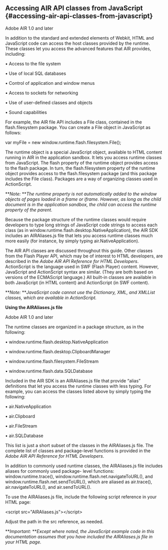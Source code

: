 ## Accessing AIR API classes from JavaScript {#accessing-air-api-classes-from-javascript}

Adobe AIR 1.0 and later

In addition to the standard and extended elements of Webkit, HTML and JavaScript code can access the host classes provided by the runtime. These classes let you access the advanced features that AIR provides, including:

• Access to the file system

• Use of local SQL databases

• Control of application and window menus

• Access to sockets for networking

• Use of user-defined classes and objects

• Sound capabilities

For example, the AIR file API includes a File class, contained in the flash.filesystem package. You can create a File object in JavaScript as follows:

var myFile = new window.runtime.flash.filesystem.File();

The runtime object is a special JavaScript object, available to HTML content running in AIR in the application sandbox. It lets you access runtime classes from JavaScript. The flash property of the runtime object provides access to the flash package. In turn, the flash.filesystem property of the runtime object provides access to the flash.filesystem package (and this package includes the File class). Packages are a way of organizing classes used in ActionScript.

**_Note:_ **_The runtime property is not automatically added to the window objects of pages loaded in a frame or iframe. However, as long as the child document is in the application sandbox, the child can access the runtime property of the parent._

Because the package structure of the runtime classes would require developers to type long strings of JavaScript code strings to access each class (as in window.runtime.flash.desktop.NativeApplication), the AIR SDK includes an AIRAliases.js file that lets you access runtime classes much more easily (for instance, by simply typing air.NativeApplication).

The AIR API classes are discussed throughout this guide. Other classes from the Flash Player API, which may be of interest to HTML developers, are described in the _Adobe AIR API Reference for HTML Developers_. ActionScript is the language used in SWF (Flash Player) content. However, JavaScript and ActionScript syntax are similar. (They are both based on versions of the ECMAScript language.) All built-in classes are available in both JavaScript (in HTML content) and ActionScript (in SWF content).

**_Note:_ **_JavaScript code cannot use the Dictionary, XML, and XMLList classes, which are available in ActionScript._

**Using the AIRAliases.js file**

Adobe AIR 1.0 and later

The runtime classes are organized in a package structure, as in the following:

• window.runtime.flash.desktop.NativeApplication

• window.runtime.flash.desktop.ClipboardManager

• window.runtime.flash.filesystem.FileStream

• window.runtime.flash.data.SQLDatabase

Included in the AIR SDK is an AIRAliases.js file that provide “alias” definitions that let you access the runtime classes with less typing. For example, you can access the classes listed above by simply typing the following:

• air.NativeApplication

• air.Clipboard

• air.FileStream

• air.SQLDatabase

This list is just a short subset of the classes in the AIRAliases.js file. The complete list of classes and package-level functions is provided in the _Adobe AIR API Reference for HTML Developers_.

In addition to commonly used runtime classes, the AIRAliases.js file includes aliases for commonly used package- level functions: window.runtime.trace(), window.runtime.flash.net.navigateToURL(), and window.runtime.flash.net.sendToURL(), which are aliased as air.trace(), air.navigateToURL(), and air.sendToURL().

To use the AIRAliases.js file, include the following script reference in your HTML page:

&lt;script src=&quot;AIRAliases.js&quot;&gt;&lt;/script&gt;

Adjust the path in the src reference, as needed.

**_Important:_ **_Except where noted, the JavaScript example code in this documentation assumes that you have included the AIRAliases.js file in your HTML page._